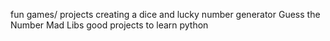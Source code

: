 fun games/ projects
creating a dice and lucky number generator
Guess the Number
Mad Libs
good projects to learn python 
